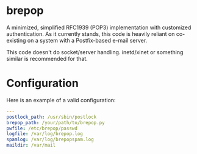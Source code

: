 # brepop

A minimized, simplified RFC1939 (POP3) implementation with customized authentication.  As it currently stands, this
code is heavily reliant on co-existing on a system with a Postfix-based e-mail server.

This code doesn't do socket/server handling.  inetd/xinet or something similar is recommended for that.

# Configuration

Here is an example of a valid configuration:

```yaml
---
postlock_path: /usr/sbin/postlock
brepop_path: /your/path/to/brepop.py
pwfile: /etc/brepop/passwd
logfile: /var/log/brepop.log
spamlog: /var/log/brepopspam.log
maildir: /var/mail
```
